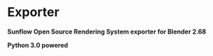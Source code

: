 Exporter
========

**Sunflow Open Source Rendering System exporter for Blender 2.68**

**Python 3.0 powered**

